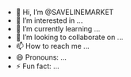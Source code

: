 - 👋 Hi, I’m @SAVELINEMARKET
- 👀 I’m interested in ...
- 🌱 I’m currently learning ...
- 💞️ I’m looking to collaborate on ...
- 📫 How to reach me ...
- 😄 Pronouns: ...
- ⚡ Fun fact: ...

<!---
SAVELINEMARKET/SAVELINEMARKET is a ✨ special ✨ repository because its `README.md` (this file) appears on your GitHub profile.
You can click the Preview link to take a look at your changes.
--->
